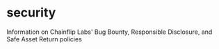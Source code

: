 # security
Information on Chainflip Labs' Bug Bounty, Responsible Disclosure, and Safe Asset Return policies

